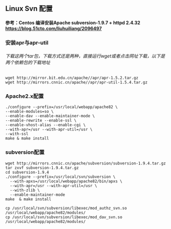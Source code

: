 ## Linux Svn 配置

#### 参考：Centos 编译安装Apache subversion-1.9.7 + httpd 2.4.32 https://blog.51cto.com/liuhuiliang/2096497

### 安装apr与apr-util
###### 下载这两个tar包，下载方式还是两种，直接运行wget或者点击网址下载，以下是两个依赖包的下载地址
```
wget http://mirror.bit.edu.cn/apache//apr/apr-1.5.2.tar.gz
wget http://mirrors.cnnic.cn/apache//apr/apr-util-1.5.4.tar.gz
```

### Apache2.x配置
```
./configure --prefix=/usr/local/webapp/apache82 \
--enable-modules=so \
--enable-dav --enable-maintainer-mode \
--enable-rewrite --enable-ssl \
--enable-vhost-alias --enable-cgi \
--with-apr=/usr --with-apr-util=/usr \
--with-ssl
make & make install
```

### subversion配置
```
wget http://mirrors.cnnic.cn/apache/subversion/subversion-1.9.4.tar.gz
tar zxvf subversion-1.9.4.tar.gz
cd subversion-1.9.4
./configure --prefix=/usr/local/svn/subversion \
  --with-apxs=/usr/local/webapp/apache82/bin/apxs \
  --with-apr=/usr --with-apr-util=/usr \
  --with-zlib \
  --enable-maintainer-mode
make  & make install

cp /usr/local/svn/subversion/libexec/mod_authz_svn.so /usr/local/webapp/apache82/modules/
cp /usr/local/svn/subversion/libexec/mod_dav_svn.so /usr/local/webapp/apache82/modules/

```
